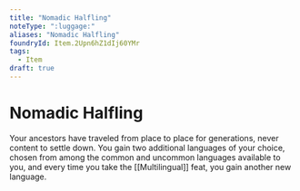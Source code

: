 ```yaml
---
title: "Nomadic Halfling"
noteType: ":luggage:"
aliases: "Nomadic Halfling"
foundryId: Item.2Upn6hZ1dIj60YMr
tags:
  - Item
draft: true
---
```


# Nomadic Halfling

Your ancestors have traveled from place to place for generations, never content to settle down. You gain two additional languages of your choice, chosen from among the common and uncommon languages available to you, and every time you take the [[Multilingual]] feat, you gain another new language.
